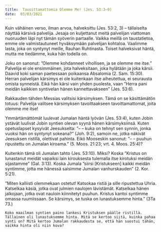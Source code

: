 ```yaml
---
title:  Tavoittamattomia Olemme Me! (Jes. 53:3–9)
date:  03/03/2021
---
```


Kuin vähäinen verso, ilman arvoa, halveksittu (Jes. 53:2, 3) – tällaiselta näyttää kärsivä palvelija. Jesaja on kuljettanut meitä palvelijan viattoman nuoruuden läpi nyt tämän syöverin partaalle. Vaikka meillä on taustatietoa, emme ole valmistautuneet hyväksymään palvelijan kohtaloa. Vaalimme lasta, joka on syntynyt meille, Rauhan Ruhtinasta. Toiset halveksivat häntä, mutta me tiedämme, kuka hän todella on.

Joku on sanonut: ”Olemme kohdanneet vihollisen, ja se olemme me itse.” Palvelija ei ole ensimmäinen, jota halveksitaan, joka hylätään ja joka kärsii. Daavid koki saman paetessaan poikaansa Absalomia (2. Sam. 15:30). Herran palvelijan kärsimys ei ole kuitenkaan itse aiheutettua, ei seurausta omista synneistä. Eikä hän kärsi vain yhden puolesta, vaan ”Herra pani meidän kaikkien syntivelan hänen kannettavakseen” (Jes. 53:6).

Rakkauden tähden Messias valitsisi kärsimyksen. Tämä on se käsittämätön totuus: Palvelija valitsee kärsimyksen tavoittaakseen tavoittamattomat, joita olemme me itse!

Ymmärtämättömät luulevat Jumalan häntä lyövän (Jes. 53:4), kuten Jobin ystävät luulivat Jobin syntien olevan syynä hänen kärsimyksiinsä. Kuten opetuslapset kysyivät Jeesukselta: ”– – kuka on tehnyt sen synnin, jonka vuoksi hän on syntynyt sokeana?” (Joh. 9:2), samoin ne, jotka näkivät Jeesuksen ristillä, olettivat pahinta. Eikö Mooseskin sanonut: ”– – puuhun ripustettu on Jumalan kiroama.” (5. Moos. 21:23; vrt. 4. Moos. 25:4)?

Kuitenkin tämä oli Jumalan tahto (Jes. 53:10). Miksi? Koska ”Kristus on lunastanut meidät vapaiksi lain kirouksesta tulemalla itse kirotuksi meidän sijastamme” (Gal. 3:13). Koska Jumala ”siirsi [Kristukseen] kaikki meidän syntimme, jotta me hänessä saisimme Jumalan vanhurskauden” (2. Kor. 5:21).

”Miten kalliisti olemmekaan ostetut! Katsokaa ristiä ja sille ripustettua Uhria. Katselkaa käsiä, jotka ovat julmien naulojen lävistämät. Katselkaa hänen jalkojaan, jotka ovat nauloin kiinnitetyt puuhun. Kristus kantoi syntimme omassa ruumiissaan. Se kärsimys, se tuska on lunastuksemme hinta.” (3Ta 73.)

`Koko maailman syntien paino lankesi Kristuksen päälle ristillä. Tällainen oli lunastuksemme hinta. Mitä se kertoo siitä, kuinka pahaa synti on? Mitä kertoo Jumalan rakkaudesta se, että hän suostui tähän, vaikka hinta oli niin kova?`